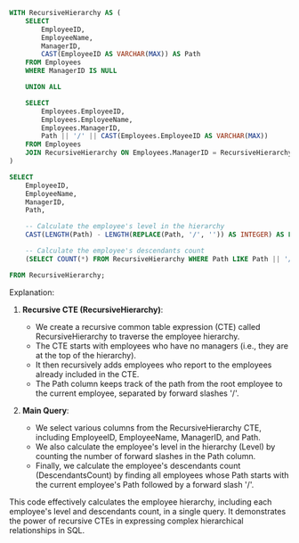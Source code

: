 ```sql
WITH RecursiveHierarchy AS (
    SELECT
        EmployeeID,
        EmployeeName,
        ManagerID,
        CAST(EmployeeID AS VARCHAR(MAX)) AS Path
    FROM Employees
    WHERE ManagerID IS NULL

    UNION ALL

    SELECT
        Employees.EmployeeID,
        Employees.EmployeeName,
        Employees.ManagerID,
        Path || '/' || CAST(Employees.EmployeeID AS VARCHAR(MAX))
    FROM Employees
    JOIN RecursiveHierarchy ON Employees.ManagerID = RecursiveHierarchy.EmployeeID
)

SELECT
    EmployeeID,
    EmployeeName,
    ManagerID,
    Path,

    -- Calculate the employee's level in the hierarchy
    CAST(LENGTH(Path) - LENGTH(REPLACE(Path, '/', '')) AS INTEGER) AS Level,

    -- Calculate the employee's descendants count
    (SELECT COUNT(*) FROM RecursiveHierarchy WHERE Path LIKE Path || '/%') AS DescendantsCount

FROM RecursiveHierarchy;
```

Explanation:

1. **Recursive CTE (RecursiveHierarchy)**:
   - We create a recursive common table expression (CTE) called RecursiveHierarchy to traverse the employee hierarchy.
   - The CTE starts with employees who have no managers (i.e., they are at the top of the hierarchy).
   - It then recursively adds employees who report to the employees already included in the CTE.
   - The Path column keeps track of the path from the root employee to the current employee, separated by forward slashes '/'.

2. **Main Query**:
   - We select various columns from the RecursiveHierarchy CTE, including EmployeeID, EmployeeName, ManagerID, and Path.
   - We also calculate the employee's level in the hierarchy (Level) by counting the number of forward slashes in the Path column.
   - Finally, we calculate the employee's descendants count (DescendantsCount) by finding all employees whose Path starts with the current employee's Path followed by a forward slash '/'.

This code effectively calculates the employee hierarchy, including each employee's level and descendants count, in a single query. It demonstrates the power of recursive CTEs in expressing complex hierarchical relationships in SQL.